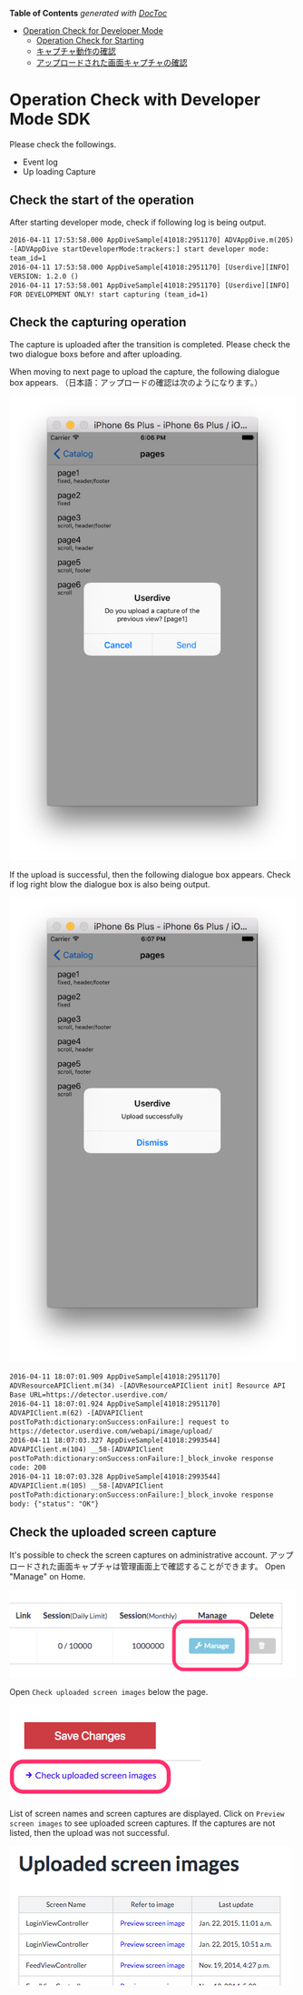<!-- START doctoc generated TOC please keep comment here to allow auto update -->
<!-- DON'T EDIT THIS SECTION, INSTEAD RE-RUN doctoc TO UPDATE -->
**Table of Contents**  *generated with [DocToc](https://github.com/thlorenz/doctoc)*

- [Operation Check for Developer Mode](#sdk%E3%83%87%E3%83%99%E3%83%AD%E3%83%83%E3%83%91%E3%83%A2%E3%83%BC%E3%83%89%E3%81%AE%E5%8B%95%E4%BD%9C%E7%A2%BA%E8%AA%8D)
  - [Operation Check for Starting](#%E9%96%8B%E5%A7%8B%E5%8B%95%E4%BD%9C%E3%81%AE%E7%A2%BA%E8%AA%8D)
  - [キャプチャ動作の確認](#%E3%82%AD%E3%83%A3%E3%83%97%E3%83%81%E3%83%A3%E5%8B%95%E4%BD%9C%E3%81%AE%E7%A2%BA%E8%AA%8D)
  - [アップロードされた画面キャプチャの確認](#%E3%82%A2%E3%83%83%E3%83%97%E3%83%AD%E3%83%BC%E3%83%89%E3%81%95%E3%82%8C%E3%81%9F%E7%94%BB%E9%9D%A2%E3%82%AD%E3%83%A3%E3%83%97%E3%83%81%E3%83%A3%E3%81%AE%E7%A2%BA%E8%AA%8D)

<!-- END doctoc generated TOC please keep comment here to allow auto update -->

# Operation Check with Developer Mode SDK

Please check the followings.

- Event log
- Up loading Capture

## Check the start of the operation

After starting developer mode, check if following log is being output.

```
2016-04-11 17:53:58.000 AppDiveSample[41018:2951170] ADVAppDive.m(205) -[ADVAppDive startDeveloperMode:trackers:] start developer mode: team_id=1
2016-04-11 17:53:58.000 AppDiveSample[41018:2951170] [Userdive][INFO] VERSION: 1.2.0 ()
2016-04-11 17:53:58.001 AppDiveSample[41018:2951170] [Userdive][INFO] FOR DEVELOPMENT ONLY! start capturing (team_id=1)
```


## Check the capturing operation

The capture is uploaded after the transition is completed.
Please check the two dialogue boxs before and after uploading.

When moving to next page to upload the capture, the following dialogue box appears.
（日本語：アップロードの確認は次のようになります。）

![upload confirmation dialog](../../../ja/apps/devguide/files/sdk_verification_capture_1.png)

If the upload is successful, then the following dialogue box appears.
Check if log right blow the dialogue box is also being output.

![upload status dialog](../../../ja/apps/devguide/files/sdk_verification_capture_2.png)

```
2016-04-11 18:07:01.909 AppDiveSample[41018:2951170] ADVResourceAPIClient.m(34) -[ADVResourceAPIClient init] Resource API Base URL=https://detector.userdive.com/
2016-04-11 18:07:01.924 AppDiveSample[41018:2951170] ADVAPIClient.m(62) -[ADVAPIClient postToPath:dictionary:onSuccess:onFailure:] request to https://detector.userdive.com/webapi/image/upload/
2016-04-11 18:07:03.327 AppDiveSample[41018:2993544] ADVAPIClient.m(104) __58-[ADVAPIClient postToPath:dictionary:onSuccess:onFailure:]_block_invoke response code: 200
2016-04-11 18:07:03.328 AppDiveSample[41018:2993544] ADVAPIClient.m(105) __58-[ADVAPIClient postToPath:dictionary:onSuccess:onFailure:]_block_invoke response body: {"status": "OK"}
```

## Check the uploaded screen capture

It's possible to check the screen captures on administrative account.  アップロードされた画面キャプチャは管理画面上で確認することができます。
Open "Manage" on Home.

![sdk_verification_capture_3.png](../../../ja/apps/devguide/files/sdk_verification_capture_3.png)

Open `Check uploaded screen images` below the page.

![sdk_verification_capture_4.png](../../../ja/apps/devguide/files/sdk_verification_capture_4.png)

List of screen names and screen captures are displayed.
Click on `Preview screen images` to see uploaded screen captures.
If the captures are not listed, then the upload was not successful.

![sdk_verification_capture_5.png](../../../ja/apps/devguide/files/sdk_verification_capture_5.png)
